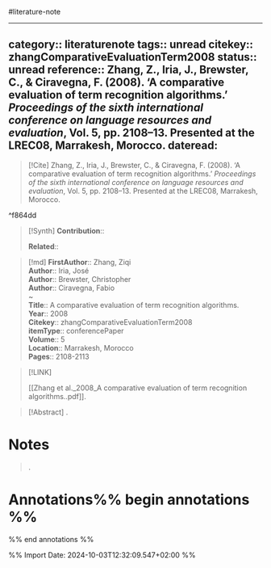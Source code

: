 #literature-note 

---
category:: literaturenote
tags:: unread
citekey:: zhangComparativeEvaluationTerm2008
status:: unread
reference:: Zhang, Z., Iria, J., Brewster, C., & Ciravegna, F. (2008). ‘A comparative evaluation of term recognition algorithms.’ _Proceedings of the sixth international conference on language resources and evaluation_, Vol. 5, pp. 2108–13. Presented at the LREC08, Marrakesh, Morocco.
dateread:
---

> [!Cite]
> Zhang, Z., Iria, J., Brewster, C., & Ciravegna, F. (2008). ‘A comparative evaluation of term recognition algorithms.’ _Proceedings of the sixth international conference on language resources and evaluation_, Vol. 5, pp. 2108–13. Presented at the LREC08, Marrakesh, Morocco.

^f864dd

>[!Synth]
>**Contribution**:: 
>
>**Related**:: 
>

>[!md]
> **FirstAuthor**:: Zhang, Ziqi  
> **Author**:: Iria, José  
> **Author**:: Brewster, Christopher  
> **Author**:: Ciravegna, Fabio  
~    
> **Title**:: A comparative evaluation of term recognition algorithms.  
> **Year**:: 2008   
> **Citekey**:: zhangComparativeEvaluationTerm2008  
> **itemType**:: conferencePaper  
> **Volume**:: 5  
> **Location**:: Marrakesh, Morocco   
> **Pages**:: 2108-2113    

> [!LINK] 
>
> [[Zhang et al._2008_A comparative evaluation of term recognition algorithms..pdf]].

> [!Abstract]
>.
> 
# Notes
>.


# Annotations%% begin annotations %%


%% end annotations %%

%% Import Date: 2024-10-03T12:32:09.547+02:00 %%
